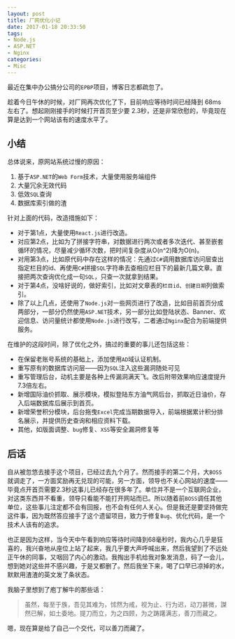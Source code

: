 ```yaml
---
layout: post
title: 厂网优化小记
date: 2017-01-18 20:33:50
tags:
- Node.js
- ASP.NET
- Nginx
categories:
- Misc
---
```


最近在集中办公搞分公司的`EPBP`项目，博客日志都疏忽了。

趁着今日午休的时候，对厂网再次优化了下，目前响应等待时间已经降到 68ms 左右了。想起刚刚接手的时候打开首页至少要 2.3秒，还是非常欣慰的，毕竟现在算是达到一个网站该有的速度水平了。

## 小结

总体说来，原网站系统过慢的原因：
1. 基于`ASP.NET`的`Web Form`技术，大量使用服务端组件
2. 大量冗余无效代码
3. 低效`SQL`查询
4. 数据库索引做的渣

针对上面的代码，改造措施如下：
* 对于第1点，大量使用`React.js`进行改造。
* 对应第2点，比如为了拼接字符串，对数据进行两次或者多次迭代、甚至嵌套循环的情况，尽量减少循环次数，把时间复杂度从O(n^2)降为O(n)。
* 对用第3点，比如原代码中存在这样的情况：先通过`C#`调用数据库访问层查出指定栏目的id、再使用`C#`拼接`SQL`字符串去查相应栏目下的最新几篇文章。直接把两次查询优化成一句`SQL`，只查一次就拿到结果。
* 对于第4点，没啥好说的，做好索引，比如对文章表的`栏目id`、`创建日期`列做索引。
* 除了以上几点，还使用了`Node.js`对一些网页进行了改造，比如目前首页分成两部分，一部分仍然使用`ASP.NET`技术，另一部分比如登陆状态、Banner、欢迎信息、访问量统计都使用`Node.js`进行改写，二者通过`Nginx`配合为前端提供服务。

在维护的这段时间，除了优化之外，搞过的重要的事儿还包括这些：

* 在保留老账号系统的基础上，添加使用`AD`域认证机制。
* 重写原有的数据库访问层——因为`SQL`注入这些漏洞随处可见
* 重写管理后台，动机主要是各种上传漏洞满天飞。改后附带效果响应速度提升7.3倍左右。
* 新增国际油价抓取、展示模块，模拟登陆东方油气网后台，抓取近日油价，存入后端数据库后展示到首页。
* 新增荣誉积分模块，后台拖曳`Excel`完成当期数据导入，前端根据累计积分排名展示，并提供历史查询和相应资料下载。
* 其他，如版面调整、`bug`修复、`XSS`等安全漏洞修复等

## 后话

自从被忽悠去接手这个项目，已经过去九个月了。然而接手的第二个月，大`BOSS`就调走了，一方面奖励再无兑现的可能，另一方面，领导也不关心网站的速度——毕竟点开首页需要2.3秒这事儿已经存在很多年了。单位并不是一个互联网企业，对这类东西并不看重，领导只看能不能打开网站而已。所以随着前`BOSS`调任其他单位，这些事儿注定都不会有回报，也不会有任何人关心。但是我还是要坚持做完这件事，因为既然答应接手了这个遗留项目，致力于修复`Bug`、优化代码，是一个技术人该有的追求。

也正是因为这样，当今天中午看到响应等待时间降到68毫秒时，我内心几乎是狂喜的，我兴奋地从座位上站了起来，我几乎要大声呼喊出来，然后我望到了不远处正午休的同事，又咽回了内心的激动。我掏出手机给我对象发消息，码了一会儿，想到她对这些并不感兴趣，于是又都删了。然后我坐下来，喝了口早已凉掉的水，默默用渣渣的英文发了条状态。

我脑子里想到了庖丁解牛的那些话：

> 虽然，每至于族，吾见其难为，怵然为戒，视为止、行为迟，动刀甚微，謋然已解，如土委地。提刀而立，为之四顾，为之踌躇满志，善刀而藏之。 

嗯，现在算是给了自己一个交代，可以善刀而藏了。
